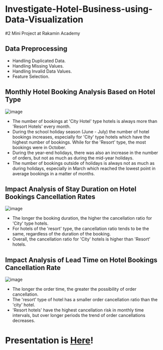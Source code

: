 # Investigate-Hotel-Business-using-Data-Visualization
#2 Mini Project at Rakamin Academy

## Data Preprocessing
- Handling Duplicated Data.
- Handling Missing Values.
- Handling Invalid Data Values.
- Feature Selection.

## Monthly Hotel Booking Analysis Based on Hotel Type
![image](https://github.com/vendiutomo/Investigate-Hotel-Business-using-Data-Visualization/assets/128874036/fa805c99-be49-49c2-b2bf-e72603da532f)

- The number of bookings at 'City Hotel' type hotels is always more than 'Resort Hotels' every month.
- During the school holiday season (June - July) the number of hotel bookings increases, especially for 'City' type hotels which have the highest number of bookings. While for the 'Resort' type, the most bookings were in October.
- During the year-end holidays, there was also an increase in the number of orders, but not as much as during the mid-year holidays.
- The number of bookings outside of holidays is always not as much as during holidays, especially in March which reached the lowest point in average bookings in a matter of months.

## Impact Analysis of Stay Duration on Hotel Bookings Cancellation Rates
![image](https://github.com/vendiutomo/Investigate-Hotel-Business-using-Data-Visualization/assets/128874036/aea36b3e-df38-423a-a478-259eef98ca12)

- The longer the booking duration, the higher the cancellation ratio for 'City' type hotels.
- For hotels of the 'resort' type, the cancellation ratio tends to be the same, regardless of the duration of the booking.
- Overall, the cancellation ratio for 'City' hotels is higher than 'Resort' hotels.

## Impact Analysis of Lead Time on Hotel Bookings Cancellation Rate
![image](https://github.com/vendiutomo/Investigate-Hotel-Business-using-Data-Visualization/assets/128874036/ee0119dd-661d-403e-b4bf-355be4f12a8d)

- The longer the order time, the greater the possibility of order cancellation.
- The 'resort' type of hotel has a smaller order cancellation ratio than the 'city' hotel.
- 'Resort hotels' have the highest cancellation risk in monthly time intervals, but over longer periods the trend of order cancellations decreases.

# Presentation is [Here](https://docs.google.com/presentation/d/1TT2C0WR8lGta-lBHlAeRVfOynuR-YIFA/edit?usp=sharing&ouid=105243878469528725537&rtpof=true&sd=true)!
